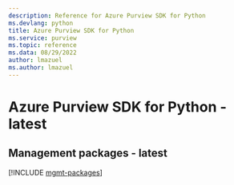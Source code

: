 ```yaml
---
description: Reference for Azure Purview SDK for Python
ms.devlang: python
title: Azure Purview SDK for Python
ms.service: purview
ms.topic: reference
ms.data: 08/29/2022
author: lmazuel
ms.author: lmazuel
---
```

# Azure Purview SDK for Python - latest

## Management packages - latest
[!INCLUDE [mgmt-packages](purview-mgmt-index.md)]